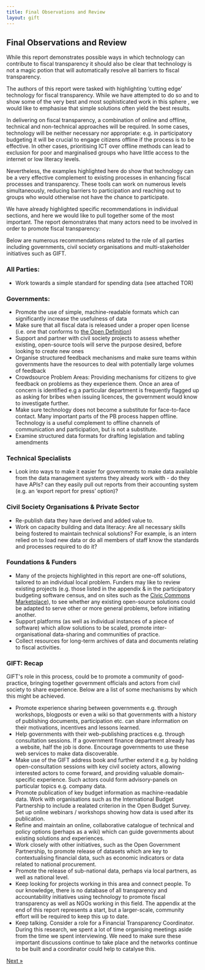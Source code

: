 ```yaml
---
title: Final Observations and Review
layout: gift
---
```



## Final Observations and Review


While this report demonstrates possible ways in which technology can contribute to fiscal transparency it should also be clear that technology is not a magic potion that will automatically resolve all barriers to fiscal transparency. 


The authors of this report were tasked with highlighting ‘cutting edge’ technology for fiscal transparency. While we have attempted to do so and to show some of the very best and most sophisticated work in this sphere , we would like to emphasise that simple solutions often yield the best results. 


In delivering on fiscal transparency, a combination of online and offline, technical and non-technical approaches will be required. In some cases, technology will be neither necessary nor appropriate: e.g. in participatory budgeting it will be crucial to engage citizens offline if the process is to be effective. In other cases, prioritising ICT over offline methods can lead to exclusion for poor and marginalised groups who have little access to the internet or low literacy levels. 


Nevertheless, the examples highlighted here do show that technology can be a very effective complement to existing processes in enhancing fiscal processes and transparency. These tools can work on numerous levels simultaneously, reducing barriers to participation and reaching out to groups who would otherwise not have the chance to participate. 


We have already highlighted specific recommendations in individual sections, and here we would like to pull together some of the most important. The report demonstrates that many actors need to be involved  in order to promote fiscal transparency: 


Below are numerous recommendations related to the role of all parties including governments, civil society organisations and multi-stakeholder initiatives such as GIFT. 


### All Parties: 

* Work towards a simple standard for spending data (see attached TOR) 

### Governments: 


* Promote the use of simple, machine-readable formats which can significantly increase the usefulness of data 
* Make sure that all fiscal data is released under a proper open license (i.e. one that conforms to [the Open Definition](http://opendefinition.org/))
* Support and partner with civil society projects to assess whether existing, open-source tools will serve the purpose desired, before looking to create new ones
* Organise structured feedback mechanisms and make sure teams within governments have the resources to deal with potentially large volumes of feedback 
* Crowdsource Problem Areas: Providing mechanisms for citizens to give feedback on problems as they experience them. Once an area of concern is identified e.g a particular department is  frequently flagged up as asking for bribes when issuing licences, the government would know to investigate further.
* Make sure technology does not become a substitute for face-to-face contact. Many important parts of the PB process happen offline. Technology is a useful complement to offline channels of communication and participation, but is not a substitute.
* Examine structured data formats for drafting legislation and tabling amendments


### Technical Specialists 
 
* Look into ways to make it easier for governments to make data available from the data management systems they already work with - do they have APIs? can they easily pull out reports from their accounting system (e.g. an ‘export report for press’ option)? 

### Civil Society Organisations & Private Sector


* Re-publish data they have derived and added value to. 
* Work on capacity building and data literacy: Are all necessary skills being fostered to maintain technical solutions? For example, is an intern relied on to load new data or do all members of staff know the standards and processes required to do it? 

### Foundations & Funders

* Many of the projects highlighted in this report are one-off solutions, tailored to an individual local problem. Funders may like to review existing projects (e.g. those listed in the appendix & in the participatory budgeting software census, and on sites such as the [Civic Commons Marketplace](http://civiccommons.org/apps)), to see whether any existing open-source solutions could be adapted to serve other or more general problems, before initiating another.
* Support platforms (as well as individual instances of a piece of software) which allow solutions to be scaled, promote inter-organisational data-sharing and communities of practice. 
* Collect resources for long-term archives of data and documents relating to fiscal activities. 

### GIFT: Recap

GIFT's role in this process, could be to promote a community of good-practice, bringing together government officials and actors from civil society to share experience. Below are a list of some mechanisms by which this might be achieved.

* Promote experience sharing between governments e.g. through workshops, blogposts or even a wiki so that governments with a history of publishing documents, participation etc. can share information on their motivations, incentives and lessons learned.
* Help governments with their web-publishing practices e.g. through consultation sessions. If a government finance department already has a website, half the job is done. Encourage governments to use these web services to make data discoverable.
* Make use of the GIFT address book and further extend it e.g. by holding open-consultation sessions with key civil society actors, allowing interested actors to come forward, and providing valuable domain-specific experience. Such actors could form advisory-panels on particular topics e.g. company data.
* Promote publication of key budget information as machine-readable data. Work with organisations such as the International Budget Partnership to include a realated criterion in the Open Budget Survey. Set up online webinars / workshops showing how data is used after its publication.
* Refine and maintain an online, collaborative catalogue of technical and policy options (perhaps as a wiki) which can guide governments about existing solutions and experiences. 
* Work closely with other initiatives, such as the Open Government Partnership, to promote release of datasets which are key to contextualising financial data, such as economic indicators or data related to national procurement.
* Promote the release of sub-national data, perhaps via local partners, as well as national level.
* Keep looking for projects working in this area and connect people. To our knowledge, there is no database of all transparency and accountability initiatives using technology to promote fiscal transparency as well as NGOs working in this field. The appendix at the end of this report represents a start, but a larger-scale, community effort will be required to keep this up to date. 
* Keep talking. Consider a role for a Financial Transparency Coordinator. During this research, we spent a lot of time organising meetings aside from the time we spent interviewing. We need to make sure these important discussions continue to take place and the networks continue to be built and a coordinator could help to catalyse this.

<div class="pull-right"><a class="btn btn-default btn-mini" href="chapter10-intro.html">Next &raquo;</a></div>
